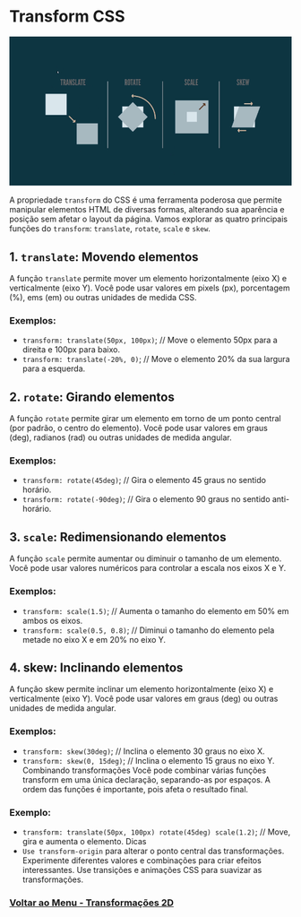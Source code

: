# Transform CSS

<img src="./img/transform-01.PNG">

A propriedade `transform` do CSS é uma ferramenta poderosa que permite manipular elementos HTML de diversas formas, alterando sua aparência e posição sem afetar o layout da página. Vamos explorar as quatro principais funções do `transform`: `translate`, `rotate`, `scale` e `skew`.

## 1. `translate`: Movendo elementos

A função `translate` permite mover um elemento horizontalmente (eixo X) e verticalmente (eixo Y). Você pode usar valores em pixels (px), porcentagem (%), ems (em) ou outras unidades de medida CSS.

### Exemplos:

- `transform: translate(50px, 100px)`; // Move o elemento 50px para a direita e 100px para baixo.
- `transform: translate(-20%, 0)`; // Move o elemento 20% da sua largura para a esquerda.

## 2. `rotate`: Girando elementos

A função `rotate` permite girar um elemento em torno de um ponto central (por padrão, o centro do elemento). Você pode usar valores em graus (deg), radianos (rad) ou outras unidades de medida angular.

### Exemplos:

- `transform: rotate(45deg)`; // Gira o elemento 45 graus no sentido horário.
- `transform: rotate(-90deg)`; // Gira o elemento 90 graus no sentido anti-horário.

## 3. `scale`: Redimensionando elementos

A função `scale` permite aumentar ou diminuir o tamanho de um elemento. Você pode usar valores numéricos para controlar a escala nos eixos X e Y.

### Exemplos:

- `transform: scale(1.5)`; // Aumenta o tamanho do elemento em 50% em ambos os eixos.
- `transform: scale(0.5, 0.8)`; // Diminui o tamanho do elemento pela metade no eixo X e em 20% no eixo Y.

## 4. skew: Inclinando elementos

A função skew permite inclinar um elemento horizontalmente (eixo X) e verticalmente (eixo Y). Você pode usar valores em graus (deg) ou outras unidades de medida angular.

### Exemplos:

- `transform: skew(30deg)`; // Inclina o elemento 30 graus no eixo X.
- `transform: skew(0, 15deg)`; // Inclina o elemento 15 graus no eixo Y.
Combinando transformações
Você pode combinar várias funções transform em uma única declaração, separando-as por espaços. A ordem das funções é importante, pois afeta o resultado final.

### Exemplo:

- `transform: translate(50px, 100px) rotate(45deg) scale(1.2)`; // Move, gira e aumenta o elemento.
Dicas
- `Use transform-origin` para alterar o ponto central das transformações.
Experimente diferentes valores e combinações para criar efeitos interessantes.
Use transições e animações CSS para suavizar as transformações.




### [Voltar ao Menu - Transformações 2D](./menu.md)